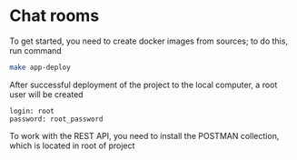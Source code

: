 # Chat rooms
To get started, you need to create docker images from sources; to do this, run command
```sh
make app-deploy 
```
After successful deployment of the project to the local computer, a root user will be created
```
login: root
password: root_password
```
To work with the REST API, you need to install the POSTMAN collection, which is located in root of project